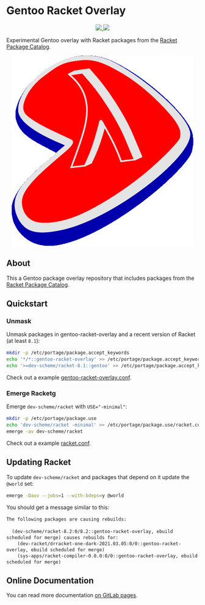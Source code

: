 # Gentoo Racket Overlay

<p align="center">
    <a href="https://archive.softwareheritage.org/browse/origin/?origin_url=https://gitlab.com/gentoo-racket/gentoo-racket-overlay/">
        <img src="https://archive.softwareheritage.org/badge/origin/https://gitlab.com/gentoo-racket/gentoo-racket-overlay/">
    </a>
    <a href="https://gitlab.com/gentoo-racket/gentoo-racket-overlay/pipelines">
        <img src="https://gitlab.com/gentoo-racket/gentoo-racket-overlay/badges/master/pipeline.svg">
    </a>
</p>

Experimental Gentoo overlay with Racket packages from the
[Racket Package Catalog](https://pkgs.racket-lang.org/).

<p align="center">
    <img src="logo.png">
</p>


## About

This a Gentoo package overlay repository that includes packages from the
[Racket Package Catalog](https://pkgs.racket-lang.org/).


## Quickstart

### Unmask

Unmask packages in gentoo-racket-overlay and a recent version of Racket (at least `8.1`):
```sh
mkdir -p /etc/portage/package.accept_keywords
echo '*/*::gentoo-racket-overlay' >> /etc/portage/package.accept_keywords/gentoo-racket-overlay.conf
echo '>=dev-scheme/racket-8.1::gentoo' >> /etc/portage/package.accept_keywords/gentoo-racket-overlay.conf
```
Check out a example
[gentoo-racket-overlay.conf](./examples/package.accept_keywords/gentoo-racket-overlay.conf).

### Emerge Racketg

Emerge `dev-scheme/racket` with `USE="-minimal"`:
```sh
mkdir -p /etc/portage/package.use
echo 'dev-scheme/racket -minimal' >> /etc/portage/package.use/racket.conf
emerge -av dev-scheme/racket
```
Check out a example
[racket.conf](./examples/package.use/racket.conf).


## Updating Racket

To update `dev-scheme/racket` and packages that depend on it update the `@world` set:
```sh
emerge -Dauv --jobs=1 --with-bdeps=y @world
```

You should get a message similar to this:
```
The following packages are causing rebuilds:

  (dev-scheme/racket-8.2:0/8.2::gentoo-racket-overlay, ebuild scheduled for merge) causes rebuilds for:
    (dev-racket/drracket-one-dark-2021.03.05:0/0::gentoo-racket-overlay, ebuild scheduled for merge)
    (sys-apps/racket-compiler-0.0.0:0/0::gentoo-racket-overlay, ebuild scheduled for merge)
```


## Online Documentation

You can read more documentation
[on GitLab pages](https://gentoo-racket.gitlab.io/gentoo-racket-overlay/).
